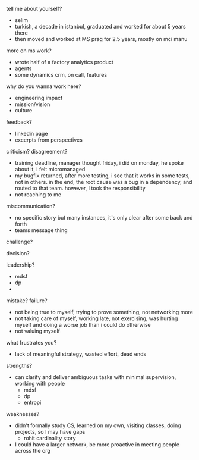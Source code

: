 ---
---
tell me about yourself? 
- selim
- turkish, a decade in istanbul, graduated and worked for about 5 years there 
- then moved and worked at MS prag for 2.5 years, mostly on mci manu 

more on ms work?
- wrote half of a factory analytics product 
- agents
- some dynamics crm, on call, features

why do you wanna work here? 
- engineering impact 
- mission/vision
- culture  

feedback?
- linkedin page 
- excerpts from perspectives

criticism? disagreement?
- training deadline, manager thought friday, i did on monday, he spoke about it, i felt micromanaged
- my bugfix returned, after more testing, i see that it works in some tests, not in others. in the end, the root cause was a bug in a dependency, and routed to that team. however, I took the responsibility
- not reaching to me 


miscommunication? 
- no specific story but many instances, it's only clear after some back and forth
- teams message thing 

challenge?


decision?


leadership?
- mdsf 
- dp 
- 

mistake? failure?
- not being true to myself, trying to prove something, not networking more 
- not taking care of myself, working late, not exercising, was hurting myself and doing a worse job than i could do otherwise
- not valuing myself 

what frustrates you? 
- lack of meaningful strategy, wasted effort, dead ends 
  

strengths?
- can clarify and deliver ambiguous tasks with minimal supervision, working with people 
    - mdsf 
    - dp
    - entropi


weaknesses?
- didn't formally study CS, learned on my own, visiting classes, doing projects, so I may have gaps
  - rohit cardinality story 
- I could have a larger network, be more proactive in meeting people across the org
